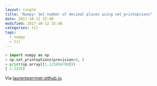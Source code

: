 ```yaml
---
layout: single
title: "Numpy: Set number of decimal places using set_printoptions"
date: 2017-10-12 15:40
modified: 2017-10-12 15:40
categories: til
tags:
  - numpy
  - til
---
```


```python
> import numpy as np
> np.set_printoptions(precision=4, )
> print(np.array([1.123456789]))
[ 1.1235]
```

Via [laurentperrinet.github.io](https://web.archive.org/web/20210512102316/https:/laurentperrinet.github.io/sciblog/posts/2015-01-07-the-right-imports-in-a-notebook.html).
